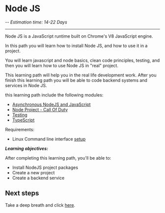 # Node JS

-- *Estimation time: 14-22 Days*

---
Node JS is a JavaScript runtime built on Chrome's V8 JavaScript engine.

In this path you will learn how to install Node JS, and how to use it in a project.

You will learn javascript and node basics, clean code principles, testing, and then you will learn how to use Node JS in "real" project.

This learning path will help you in the real life development work.
After you finish this learning path you will be able to code backend systems and services in Node JS.

this learning path include the following modules:

- [Asynchronous NodeJS and JavaScript](Node/Asynchronous-Javascript)
- [Node Project - Call Of Duty](Node/Call-Of-Duty)
- [Testing](Node/Testing-Javascript)
- [TypeScript](Node/TypeScript)

Requirements:

- Linux Command line interface [setup](Setup)

***Learning objectives:***

After completing this learning path, you'll be able to:

- Install NodeJS project packages
- Create a new project
- Create a backend service

## Next steps

Take a deep breath and click [here](Node/Asynchronous-Javascript).
